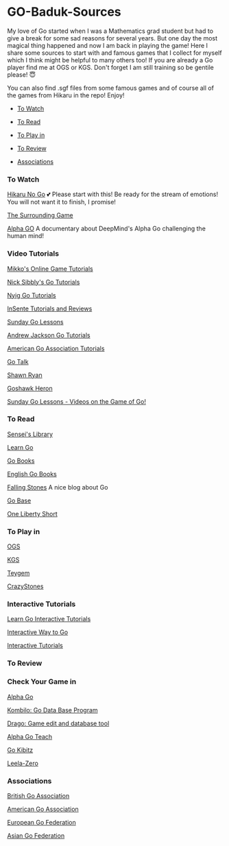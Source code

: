 # GO-Baduk-Sources

My love of Go started when I was a Mathematics grad student but had to give a break for some sad reasons for several years. But one day the most magical thing happened and now I am back in playing the game! Here I share some sources to start with and famous games that I collect for myself which I think might be helpful to many others too! If you are already a Go player find me at OGS or KGS. Don't forget I am still training so be gentile please! :innocent: 

You can also find .sgf files from some famous games and of course all of the games from Hikaru in the repo! Enjoy!




* [To Watch](#to-watch)

* [To Read](#to-read)

* [To Play in](#to-play-in)

* [To Review](#to-review)

* [Associations](#associations)



### To Watch
[Hikaru No Go](https://www.youtube.com/watch?v=k6e03IDZ9a0) :two_hearts: Please start with this! Be ready for the stream of emotions! You will not want it to finish, I promise!

[The Surrounding Game](https://www.netflix.com/title/81006598)

[Alpha GO](https://www.netflix.com/search?q=alpha%20go&jbv=80190844&jbp=0&jbr=0) A documentary about DeepMind's Alpha Go challenging the human mind!

### Video Tutorials
[Mikko's Online Game Tutorials](https://www.twitch.tv/mikkgo/videos)

[Nick Sibbly's Go Tutorials](https://www.youtube.com/channel/UC_msctwlIh2cwM8yAtaju1A)

[Nyig Go Tutorials](https://www.youtube.com/channel/UCMp-4uv1jfVa0dXkZv3qQYA)

[InSente Tutorials and Reviews](https://www.youtube.com/channel/UCP14BOcc0Rg9-TXXv2I4AkA)

[Sunday Go Lessons](https://www.youtube.com/channel/UC1_FV_v1Ceq0DMk1kyWkwbw)

[Andrew Jackson Go Tutorials](https://www.youtube.com/channel/UCGAASXnrt4FtYfFZ608PqHA)

[American Go Association Tutorials](https://www.youtube.com/user/USGOWeb/featured)

[Go Talk](https://www.youtube.com/channel/UCq9Fa2sPq2oI5jkECRZNoBw)

[Shawn Ryan](https://www.youtube.com/channel/UCBxqdZfHo8MHyZ1iuRtAoXw)

[Goshawk Heron](https://www.youtube.com/channel/UCV86Jv5aKraAKjwriTU1L5Q)

[Sunday Go Lessons - Videos on the Game of Go!](https://www.youtube.com/channel/UC1_FV_v1Ceq0DMk1kyWkwbw)





###  To Read
[Sensei's Library](https://senseis.xmp.net/)

[Learn Go](https://www.learngo.co.uk/index.html)

[Go Books](https://gobooks.com/)

[English Go Books](https://www.slateandshell.com/)

[Falling Stones](https://fallingstones.wordpress.com/) A nice blog about Go

[Go Base](http://gobase.org/)

[One Liberty Short](https://onelibertyshort.wordpress.com/)




### To Play in

[OGS](https://online-go.com/)

[KGS](http://www.gokgs.com/)

[Teygem](http://www.tygemgo.com/)

[CrazyStones](https://play.google.com/store/apps/details?id=jp.co.unbalance.android.gocsdllite&hl=en)



### Interactive Tutorials
[Learn Go Interactive Tutorials](https://www.learngo.co.uk/GoTutor/Tutor.php)

[Interactive Way to Go](http://playgo.to/iwtg/en/)

[Interactive Tutorials](https://online-go.com/learn-to-play-go)


### To Review


### Check Your Game in

[Alpha Go](https://deepmind.com/research/alphago/)

[Kombilo: Go Data Base Program](https://www.u-go.net/kombilo/)

[Drago: Game edit and database tool](http://www.godrago.net/)

[Alpha Go Teach](https://alphagoteach.deepmind.com/)

[Go Kibitz](https://gokibitz.com/)

[Leela-Zero](https://github.com/featurecat/lizzie)

### Associations
[British Go Association](http://www.britgo.org/)

[American Go Association](https://www.usgo.org/)

[European Go Federation](https://www.eurogofed.org/)

[Asian Go Federation](http://www.agf.or.kr/)


